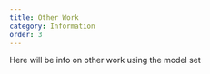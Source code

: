 ```yaml
---
title: Other Work
category: Information
order: 3
---
```

Here will be info on other work using the model set
